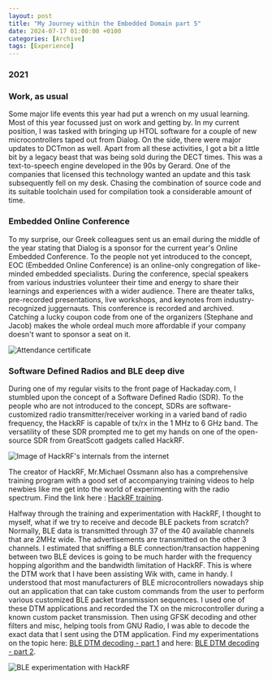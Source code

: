 ```yaml
---
layout: post
title: "My Journey within the Embedded Domain part 5"
date: 2024-07-17 01:00:00 +0100
categories: [Archive]
tags: [Experience]
---
```


### 2021

### Work, as usual

Some major life events this year had put a wrench on my usual learning. Most of this year focussed just on work and getting by. In my current position, I was tasked with bringing up HTOL software for a couple of new microcontrollers taped out from Dialog. On the side, there were major updates to DCTmon as well. Apart from all these activities, I got a bit a little bit by a legacy beast that was being sold during the DECT times. This was a text-to-speech engine developed in the 90s by Gerard. One of the companies that licensed this technology wanted an update and this task subsequently fell on my desk. Chasing the combination of source code and its suitable toolchain used for compilation took a considerable amount of time.

### Embedded Online Conference

To my surprise, our Greek colleagues sent us an email during the middle of the year stating that Dialog is a sponsor for the current year's Online Embedded Conference. To the people not yet introduced to the concept, EOC (Embedded Online Conference) is an online-only congregation of like-minded embedded specialists. During the conference, special speakers from various industries volunteer their time and energy to share their learnings and experiences with a wider audience. There are theater talks, pre-recorded presentations, live workshops, and keynotes from industry-recognized juggernauts. This conference is recorded and archived. Catching a lucky coupon code from one of the organizers (Stephane and Jacob) makes the whole ordeal much more affordable if your company doesn't want to sponsor a seat on it.

![Attendance certificate]({{site.data.navigation.Images[10][0]}}) 

### Software Defined Radios and BLE deep dive

During one of my regular visits to the front page of Hackaday.com, I stumbled upon the concept of a Software Defined Radio (SDR). To the people who are not introduced to the concept, SDRs are software-customized radio transmitter/receiver working in a varied band of radio frequency, the HackRF is capable of tx/rx in the 1 MHz to 6 GHz band.  The versatility of these SDR prompted me to get my hands on one of the open-source SDR from GreatScott gadgets called HackRF. 

![Image of HackRF's internals from the internet]({{site.data.navigation.Images[10][1]}}) 

The creator of HackRF, Mr.Michael Ossmann also has a comprehensive training program with a good set of accompanying training videos to help newbies like me get into the world of experimenting with the radio spectrum. Find the link here : [HackRF training]({{site.data.navigation.Links[10][0]}}).

Halfway through the training and experimentation with HackRF, I thought to myself, what if we try to receive and decode BLE packets from scratch? Normally, BLE data is transmitted through 37 of the 40 available channels that are 2MHz wide. The advertisements are transmitted on the other 3 channels. I estimated that sniffing a BLE connection/transaction happening between two BLE devices is going to be much harder with the frequency hopping algorithm and the bandwidth limitation of HackRF. This is where the DTM work that I have been assisting Wik with, came in handy. I understood that most manufacturers of BLE microcontrollers nowadays ship out an application that can take custom commands from the user to perform various customized BLE packet transmission sequences. I used one of these DTM applications and recorded the TX on the microcontroller during a known custom packet transmission. Then using GFSK decoding and other filters and misc, helping tools from GNU Radio, I was able to decode the exact data that I sent using the DTM application. Find my experimentations on the topic here: [BLE DTM decoding - part 1]({{site.data.navigation.Links[10][1]}}) and here: [BLE DTM decoding - part 2]({{site.data.navigation.Links[10][2]}}).

![BLE experimentation with HackRF]({{site.data.navigation.Images[10][2]}}) 



